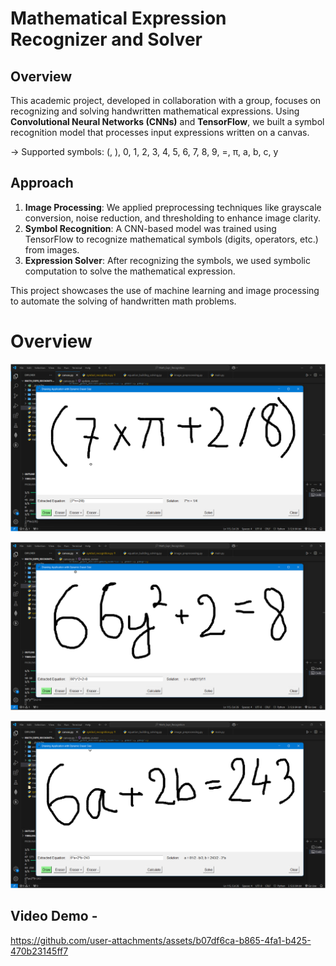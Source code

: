 # Mathematical Expression Recognizer and Solver

## Overview
This academic project, developed in collaboration with a group, focuses on recognizing and solving handwritten mathematical expressions. Using **Convolutional Neural Networks (CNNs)** and **TensorFlow**, we built a symbol recognition model that processes input expressions written on a canvas.

-> Supported symbols: (, ), 0, 1, 2, 3, 4, 5, 6, 7, 8, 9, =, π, a, b, c, y

## Approach
1. **Image Processing**: We applied preprocessing techniques like grayscale conversion, noise reduction, and thresholding to enhance image clarity.
2. **Symbol Recognition**: A CNN-based model was trained using TensorFlow to recognize mathematical symbols (digits, operators, etc.) from images.
3. **Expression Solver**: After recognizing the symbols, we used symbolic computation to solve the mathematical expression.

This project showcases the use of machine learning and image processing to automate the solving of handwritten math problems.

# Overview

![1. Expressions without any variable](assets/no_var.png)

![2. Expressions with single variable](assets/1_var.png)

![3. Expressions with 2 variables](assets/2_vars.png)

## Video Demo -
https://github.com/user-attachments/assets/b07df6ca-b865-4fa1-b425-470b23145ff7
